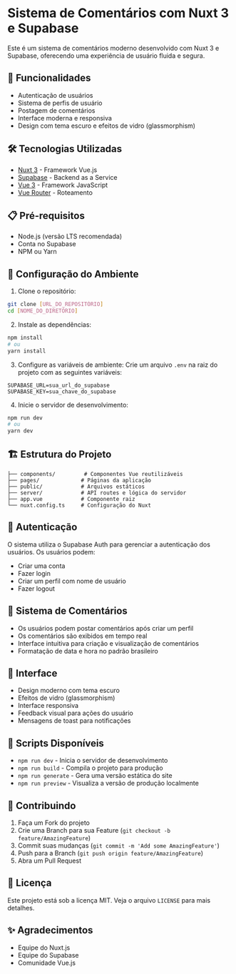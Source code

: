 # Sistema de Comentários com Nuxt 3 e Supabase

Este é um sistema de comentários moderno desenvolvido com Nuxt 3 e Supabase, oferecendo uma experiência de usuário fluida e segura.

## 🚀 Funcionalidades

- Autenticação de usuários
- Sistema de perfis de usuário
- Postagem de comentários
- Interface moderna e responsiva
- Design com tema escuro e efeitos de vidro (glassmorphism)

## 🛠️ Tecnologias Utilizadas

- [Nuxt 3](https://nuxt.com/) - Framework Vue.js
- [Supabase](https://supabase.com/) - Backend as a Service
- [Vue 3](https://vuejs.org/) - Framework JavaScript
- [Vue Router](https://router.vuejs.org/) - Roteamento

## 📋 Pré-requisitos

- Node.js (versão LTS recomendada)
- Conta no Supabase
- NPM ou Yarn

## 🔧 Configuração do Ambiente

1. Clone o repositório:
```bash
git clone [URL_DO_REPOSITÓRIO]
cd [NOME_DO_DIRETÓRIO]
```

2. Instale as dependências:
```bash
npm install
# ou
yarn install
```

3. Configure as variáveis de ambiente:
Crie um arquivo `.env` na raiz do projeto com as seguintes variáveis:
```env
SUPABASE_URL=sua_url_do_supabase
SUPABASE_KEY=sua_chave_do_supabase
```

4. Inicie o servidor de desenvolvimento:
```bash
npm run dev
# ou
yarn dev
```

## 🏗️ Estrutura do Projeto

```
├── components/         # Componentes Vue reutilizáveis
├── pages/             # Páginas da aplicação
├── public/            # Arquivos estáticos
├── server/            # API routes e lógica do servidor
├── app.vue            # Componente raiz
└── nuxt.config.ts     # Configuração do Nuxt
```

## 🔐 Autenticação

O sistema utiliza o Supabase Auth para gerenciar a autenticação dos usuários. Os usuários podem:
- Criar uma conta
- Fazer login
- Criar um perfil com nome de usuário
- Fazer logout

## 💬 Sistema de Comentários

- Os usuários podem postar comentários após criar um perfil
- Os comentários são exibidos em tempo real
- Interface intuitiva para criação e visualização de comentários
- Formatação de data e hora no padrão brasileiro

## 🎨 Interface

- Design moderno com tema escuro
- Efeitos de vidro (glassmorphism)
- Interface responsiva
- Feedback visual para ações do usuário
- Mensagens de toast para notificações

## 📝 Scripts Disponíveis

- `npm run dev` - Inicia o servidor de desenvolvimento
- `npm run build` - Compila o projeto para produção
- `npm run generate` - Gera uma versão estática do site
- `npm run preview` - Visualiza a versão de produção localmente

## 🤝 Contribuindo

1. Faça um Fork do projeto
2. Crie uma Branch para sua Feature (`git checkout -b feature/AmazingFeature`)
3. Commit suas mudanças (`git commit -m 'Add some AmazingFeature'`)
4. Push para a Branch (`git push origin feature/AmazingFeature`)
5. Abra um Pull Request

## 📄 Licença

Este projeto está sob a licença MIT. Veja o arquivo `LICENSE` para mais detalhes.

## ✨ Agradecimentos

- Equipe do Nuxt.js
- Equipe do Supabase
- Comunidade Vue.js
